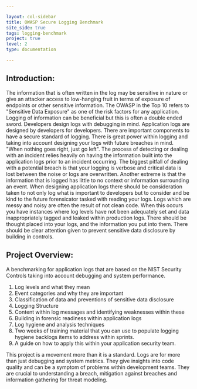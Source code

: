 ```yaml
---

layout: col-sidebar 
title: OWASP Secure Logging Benchmark 
site_side: true
tags: logging-benchmark
project: true 
level: 2 
type: documentation

---
```


## Introduction:

The information that is often written in the log may be sensitive in nature or give an attacker access to low-hanging
fruit in terms of exposure of endpoints or other sensitive information. The OWASP in the Top 10 refers to "Sensitive
Data Exposure" as one of the risk factors for any application. Logging of information can be beneficial but this is
often a double ended sword. Developers design logs with debugging in mind. Application logs are designed by developers
for developers. There are important components to have a secure standard of logging. There is great power within logging
and taking into account designing your logs with future breaches in mind. "When nothing goes right, just go left". The
process of detecting or dealing with an incident relies heavily on having the information built into the application
logs prior to an incident occurring. The biggest pitfall of dealing with a potential breach is that your logging is
verbose and critical data is lost between the noise or logs are overwritten. Another extreme is that the information
that is logged has little to no context or information surrounding an event. When designing application logs there
should be consideration taken to not only log what is important to developers but to consider and be kind to the future
forensicator tasked with reading your logs. Logs which are messy and noisy are often the result of not clean code. When
this occurs you have instances where log levels have not been adequately set and data inappropriately tagged and leaked
within production logs. There should be thought placed into your logs, and the information you put into them. There
should be clear attention given to prevent sensitive data disclosure by building in controls.

## Project Overview:
A benchmarking for application logs that are based on the NIST Security Controls taking into account debugging and
system performance.

1. Log levels and what they mean
1. Event categories and why they are important
1. Classification of data and preventions of sensitive data disclosure
1. Logging Structure
1. Content within log messages and identifying weaknesses within these
1. Building in forensic readiness within application logs
1. Log hygiene and analysis techniques
1. Two weeks of training material that you can use to populate logging hygiene backlogs items to address within sprints.
1. A guide on how to apply this within your application security team.

This project is a movement more than it is a standard. Logs are for more than just debugging and system metrics. They
give insights into code quality and can be a symptom of problems within development teams. They are crucial to
understanding a breach, mitigation against breaches and information gathering for threat modeling.

